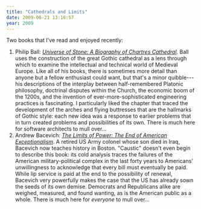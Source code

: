 ```yaml
---
title: "Cathedrals and Limits"
date: 2009-06-21 13:16:57
year: 2009
---
```

Two books that I've read and enjoyed recently:
<ol>
	<li>Philip Ball: <a href="http://www.amazon.com/Universe-Stone-Biography-Chartres-Cathedral/dp/0061154296"><em>Universe of Stone: A Biography of Chartres Cathedral</em></a>. Ball uses the construction of the great Gothic cathedral as a lens through which to examine the intellectual and technical world of Medieval Europe. Like all of his books, there is sometimes more detail than anyone but a fellow enthusiast could want, but that's a minor quibble---his descriptions of the interplay between half-remembered Platonic philosophy, doctrinal disputes within the Church, the economic boom of the 1200s, and the invention of ever-more-sophisticated engineering practices is fascinating. I particularly liked the chapter that traced the development of the arches and flying buttresses that are the hallmarks of Gothic style: each new idea was a response to earlier problems that in turn created problems and possibilities of its own. There is much here for software architects to mull over...</li>
	<li>Andrew Bacevich: <a href="http://www.amazon.com/Limits-Power-American-Exceptionalism-Project/dp/0805090169"><em>The Limits of Power: The End of American Exceptionalism</em></a>. A retired US Army colonel whose son died in Iraq, Bacevich now teaches history in Boston. "Caustic" doesn't even begin to describe this book: its cold analysis traces the failures of the American military-political complex in the last forty years to Americans' unwillingness to acknowledge that every bill must eventually be paid. While lip service is paid at the end to the possibility of renewal, Bacevich very powerfully makes the case that the US has already sown the seeds of its own demise. Democrats and Republicans alike are weighed, measured, and found wanting, as is the American public as a whole. There is much here for <em>everyone</em> to mull over...</li>
</ol>
